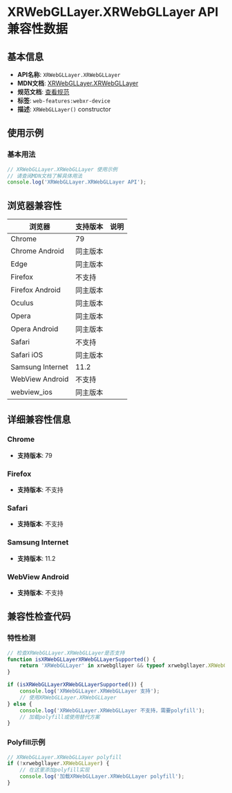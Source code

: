 # XRWebGLLayer.XRWebGLLayer API 兼容性数据

## 基本信息

- **API名称**: `XRWebGLLayer.XRWebGLLayer`
- **MDN文档**: [XRWebGLLayer.XRWebGLLayer](https://developer.mozilla.org/docs/Web/API/XRWebGLLayer/XRWebGLLayer)
- **规范文档**: [查看规范](https://immersive-web.github.io/webxr/#dom-xrwebgllayer-xrwebgllayer)
- **标签**: `web-features:webxr-device`
- **描述**: `XRWebGLLayer()` constructor

## 使用示例

### 基本用法

```javascript
// XRWebGLLayer.XRWebGLLayer 使用示例
// 请查阅MDN文档了解具体用法
console.log('XRWebGLLayer.XRWebGLLayer API');
```

## 浏览器兼容性

| 浏览器 | 支持版本 | 说明 |
|--------|----------|------|
| Chrome | 79 |  |
| Chrome Android | 同主版本 |  |
| Edge | 同主版本 |  |
| Firefox | 不支持 |  |
| Firefox Android | 同主版本 |  |
| Oculus | 同主版本 |  |
| Opera | 同主版本 |  |
| Opera Android | 同主版本 |  |
| Safari | 不支持 |  |
| Safari iOS | 同主版本 |  |
| Samsung Internet | 11.2 |  |
| WebView Android | 不支持 |  |
| webview_ios | 同主版本 |  |

## 详细兼容性信息

### Chrome

- **支持版本**: 79

### Firefox

- **支持版本**: 不支持

### Safari

- **支持版本**: 不支持

### Samsung Internet

- **支持版本**: 11.2

### WebView Android

- **支持版本**: 不支持

## 兼容性检查代码

### 特性检测

```javascript
// 检查XRWebGLLayer.XRWebGLLayer是否支持
function isXRWebGLLayerXRWebGLLayerSupported() {
    return 'XRWebGLLayer' in xrwebgllayer && typeof xrwebgllayer.XRWebGLLayer === 'function';
}

if (isXRWebGLLayerXRWebGLLayerSupported()) {
    console.log('XRWebGLLayer.XRWebGLLayer 支持');
    // 使用XRWebGLLayer.XRWebGLLayer
} else {
    console.log('XRWebGLLayer.XRWebGLLayer 不支持，需要polyfill');
    // 加载polyfill或使用替代方案
}
```

### Polyfill示例

```javascript
// XRWebGLLayer.XRWebGLLayer polyfill
if (!xrwebgllayer.XRWebGLLayer) {
    // 在这里添加polyfill实现
    console.log('加载XRWebGLLayer.XRWebGLLayer polyfill');
}
```

